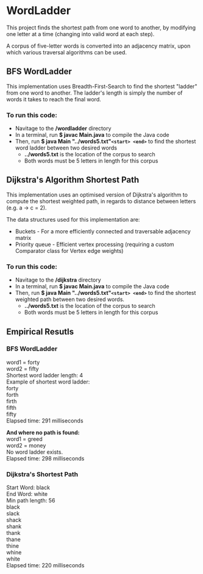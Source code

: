 # WordLadder

This project finds the shortest path from one word to another, by modifying one letter at a time (changing into valid word at each step).

A corpus of five-letter words is converted into an adjacency matrix, upon which various traversal algorithms can be used.

## BFS WordLadder

This implementation uses Breadth-First-Search to find the shortest "ladder" from one word to another. The ladder's length is simply the number of words it takes to reach the final word.

### To run this code:

* Navitage to the **/wordladder** directory
* In a terminal, run **$ javac Main.java** to compile the Java code
* Then, run **$ java Main "../words5.txt"`<start> <end>`** to find the shortest word ladder between two desired words
    * **../words5.txt** is the location of the corpus to search
    * Both words must be 5 letters in length for this corpus

## Dijkstra's Algorithm Shortest Path

This implementation uses an optimised version of Dijkstra's algorithm to compute the shortest weighted path, in regards to distance between letters (e.g. a -> c = 2).


The data structures used for this implementation are:
* Buckets - For a more efficiently connected and traversable adjacency matrix
* Priority queue - Efficient vertex processing (requiring a custom Comparator class for Vertex edge weights)

### To run this code:

* Navitage to the **/dijkstra** directory
* In a terminal, run **$ javac Main.java** to compile the Java code
* Then, run **$ java Main "../words5.txt"`<start> <end>`** to find the shortest weighted path between two desired words.
    * **../words5.txt** is the location of the corpus to search
    * Both words must be 5 letters in length for this corpus


## Empirical Resutls

### BFS WordLadder

word1 = forty\
word2 = fifty\
Shortest word ladder length: 4\
Example of shortest word ladder:\
forty\
forth\
firth\
fifth\
fifty\
Elapsed time: 291 milliseconds

**And where no path is found:**\
word1 = greed\
word2 = money\
No word ladder exists.\
Elapsed time: 298 milliseconds

### Dijkstra's Shortest Path

Start Word: black\
End Word: white\
Min path length: 56\
black\
slack\
shack\
shank\
thank\
thane\
thine\
whine\
white\
Elapsed time: 220 milliseconds

